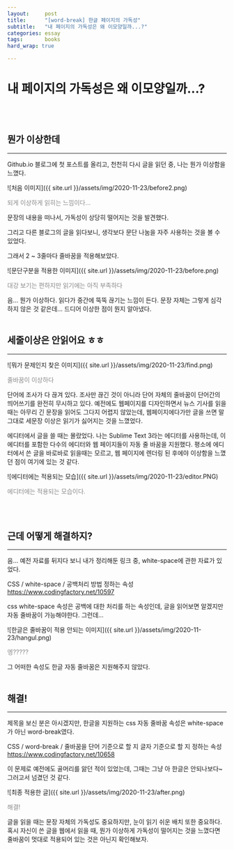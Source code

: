 ```yaml
---
layout:		post
title:		"[word-break] 한글 페이지의 가독성"
subtitle:	"내 페이지의 가독성은 왜 이모양일까...?"
categories:	essay
tags:		books
hard_wrap: true

---
```


# 내 페이지의 가독성은 왜 이모양일까...?
<br>
<br>

## 뭔가 이상한데
---

Github.io 블로그에 첫 포스트를 올리고, 천천히 다시 글을 읽던 중, 나는 뭔가 이상함을 느꼈다.

![처음 이미지]({{ site.url }}/assets/img/2020-11-23/before2.png)
<p style="opacity: 0.5;">되게 이상하게 읽히는 느낌이다...</p>

문장의 내용을 떠나서, 가독성이 상당히 떨어지는 것을 발견했다.

그리고 다른 블로그의 글을 읽다보니, 생각보다 문단 나눔을 자주 사용하는 것을 볼 수 있었다.

그래서 2 ~ 3줄마다 줄바꿈을 적용해보았다.

![문단구분을 적용한 이미지]({{ site.url }}/assets/img/2020-11-23/before.png)
<p style="opacity: 0.5;">대강 보기는 편하지만 읽기에는 아직 부족하다</p>

음... 뭔가 이상하다. 읽다가 중간에 뚝뚝 끊기는 느낌이 든다. 문장 자체는 그렇게 심각하지 않은 것 같은데... 드디어 이상한 점이 뭔지 알아냈다.
<br>
<br>

## 세줄이상은 안읽어요 ㅎㅎ
---

![뭐가 문제인지 찾은 이미지]({{ site.url }}/assets/img/2020-11-23/find.png)
<p style="opacity: 0.5;">줄바꿈이 이상하다</p>

단어에 조사가 다 끊겨 있다. 조사만 끊긴 것이 아니라 단어 자체의 줄바꿈이 단어간의 띄어쓰기를 완전히 무시하고 있다. 예전에도 웹페이지를 디자인하면서 뉴스 기사를 읽을 때는 아무리 긴 문장을 읽어도 그다지 어렵지 않았는데, 웹페이지에다가만 글을 쓰면 말그대로 세문장 이상은 읽기가 싫어지는 것을 느꼈었다.

에디터에서 글을 쓸 때는 몰랐었다. 나는 Sublime Text 3라는 에디터를 사용하는데, 이 에디터를 포함한 다수의 에디터와 웹 페이지들이 자동 줄 바꿈을 지원했다. 평소에 에디터에서 쓴 글을 바로바로 읽을때는 모르고, 웹 페이지에 렌더링 된 후에야 이상함을 느꼈던 점이 여기에 있는 것 같다.

![에디터에는 적용되는 모습]({{ site.url }}/assets/img/2020-11-23/editor.PNG)
<p style="opacity: 0.5;">에디터에는 적용되는 모습이다.</p>
<br>
<br>

## 근데 어떻게 해결하지?
---

음... 예전 자료를 뒤지다 보니 내가 정리해둔 링크 중, white-space에 관한 자료가 있었다.

CSS / white-space / 공백처리 방법 정하는 속성
https://www.codingfactory.net/10597

css white-space 속성은 공백에 대한 처리를 하는 속성인데, 글을 읽어보면 알겠지만 자동 줄바꿈이 가능해야한다. 그런데...

![한글은 줄바꿈이 적용 안되는 이미지]({{ site.url }}/assets/img/2020-11-23/hangul.png)
<p style="opacity: 0.5;">엥?????</p>

그 어떠한 속성도 한글 자동 줄바꿈은 지원해주지 않았다.
<br>
<br>

## 해결!
---

제목을 보신 분은 아시겠지만, 한글을 지원하는 css 자동 줄바꿈 속성은 white-space가 아닌 word-break였다.

CSS / word-break / 줄바꿈을 단어 기준으로 할 지 글자 기준으로 할 지 정하는 속성
https://www.codingfactory.net/10658

이 문제로 예전에도 골머리를 앓던 적이 있었는데, 그때는 그냥 아 한글은 안되나보다~ 그러고서 넘겼던 것 같다.

![최종 적용한 글]({{ site.url }}/assets/img/2020-11-23/after.png)
<p style="opacity: 0.5;">해결!</p>

글을 읽을 때는 문장 자체의 가독성도 중요하지만, 눈이 읽기 쉬운 배치 또한 중요하다. 혹시 자신이 쓴 글을 웹에서 읽을 때, 뭔가 이상하게 가독성이 떨어지는 것을 느꼈다면 줄바꿈이 멋대로 적용되어 있는 것은 아닌지 확인해보자.


